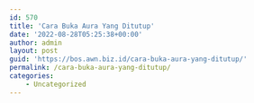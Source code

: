```yaml
---
id: 570
title: 'Cara Buka Aura Yang Ditutup'
date: '2022-08-28T05:25:38+00:00'
author: admin
layout: post
guid: 'https://bos.awn.biz.id/cara-buka-aura-yang-ditutup/'
permalink: /cara-buka-aura-yang-ditutup/
categories:
    - Uncategorized
---
```


